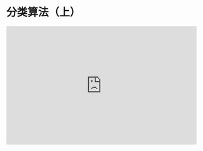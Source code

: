 # 分类算法（上）

<embed type="application/pdf" width="100%" style="aspect-ratio: 16/10;" src="https://r2.leovan.tech/ds-r/lecture/09-classification-algorithms-part-1.pdf#navpanes=0&view=Fit">
